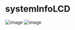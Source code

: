 # systemInfoLCD

![image](https://user-images.githubusercontent.com/112471004/225152695-935670c6-4873-4668-ac61-6383c044f9c6.png)
![image](https://user-images.githubusercontent.com/112471004/225152766-0950a4d0-928e-4c85-a6bc-78db604c0307.png)
